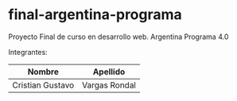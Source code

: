 # final-argentina-programa
Proyecto Final de curso en desarrollo web. Argentina Programa 4.0

Integrantes:

| Nombre  | Apellido |
| ------------- | ------------- |
| Cristian Gustavo  | Vargas Rondal  | Pablo Manuel Lopez
